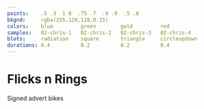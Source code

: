 ```yaml
---
points:    .5 .3  1 0  .75 .7  .9 .9  .5 .8
bkgnd:     rgba(255,128,128,0.15)
colors:    blue         green        gold         red
samples:   02-chris-1   02-chris-2   02-chris-3   02-chris-4
blots:     radiation    square       triangle     circleupdown
durations: 0.4          0.2          0.2          0.4
---
```


Flicks n Rings
==============

Signed advert bikes